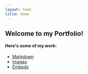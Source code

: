 ```yaml
---
layout: home
title: Home
---
```


## Welcome to my Portfolio!


#### Here's some of my work:

- [Markdown](02-markdown-examples)
- [Images](03-images-examples)
- [Embeds](04-embeds-examples)
